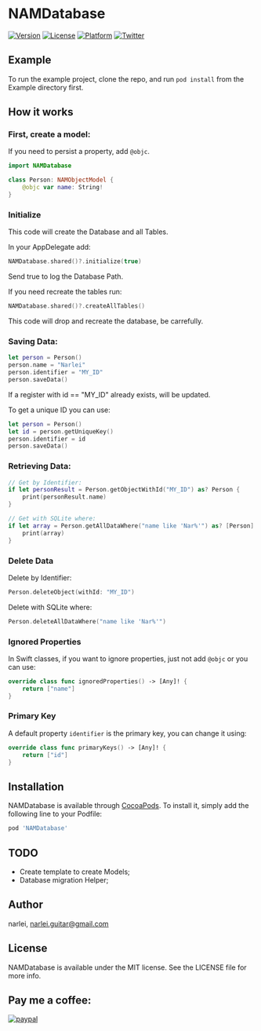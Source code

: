 # NAMDatabase

[![Version](https://img.shields.io/cocoapods/v/NAMDatabase.svg?style=flat)](https://cocoapods.org/pods/NAMDatabase)
[![License](https://img.shields.io/cocoapods/l/NAMDatabase.svg?style=flat)](https://cocoapods.org/pods/NAMDatabase)
[![Platform](https://img.shields.io/cocoapods/p/NAMDatabase.svg?style=flat)](https://cocoapods.org/pods/NAMDatabase)
[![Twitter](https://img.shields.io/badge/twitter-@narleimoreira-blue.svg?style=flat)](https://twitter.com/narleimoreira)

## Example

To run the example project, clone the repo, and run `pod install` from the Example directory first.

## How it works

### First, create a model:
If you need to persist a property, add `@objc`.


````Swift
import NAMDatabase

class Person: NAMObjectModel {
    @objc var name: String!
}
````

### Initialize 

This code will create the Database and all Tables.

In your AppDelegate add:

````Swift
NAMDatabase.shared()?.initialize(true)
````
Send true to log the Database Path.



If you need recreate the tables run:

````Swift
NAMDatabase.shared()?.createAllTables()
````

This code will drop and recreate the database, be carrefully. 

### Saving Data:

````Swift
let person = Person()
person.name = "Narlei"
person.identifier = "MY_ID"
person.saveData()
````
If a register with id == "MY_ID" already exists, will be updated.

To get a unique ID you can use:

````Swift
let person = Person()
let id = person.getUniqueKey()
person.identifier = id
person.saveData()
````

### Retrieving Data:

````Swift
// Get by Identifier:
if let personResult = Person.getObjectWithId("MY_ID") as? Person {
	print(personResult.name)
}

// Get with SQLite where:
if let array = Person.getAllDataWhere("name like 'Nar%'") as? [Person] {
	print(array)
}
````

### Delete Data

Delete by Identifier:

````Swift
Person.deleteObject(withId: "MY_ID")

````

Delete with SQLite where:

````Swift
Person.deleteAllDataWhere("name like 'Nar%'")
````

### Ignored Properties

In Swift classes, if you want to ignore properties, just not add `@objc` or you can use:

````Swift 
override class func ignoredProperties() -> [Any]! {
    return ["name"]
}

````

### Primary Key

A default property `identifier` is the primary key, you can change it using:

````Swift 
override class func primaryKeys() -> [Any]! {
	return ["id"]
}
````


## Installation

NAMDatabase is available through [CocoaPods](https://cocoapods.org). To install
it, simply add the following line to your Podfile:

```ruby
pod 'NAMDatabase'
```

## TODO

- Create template to create Models;
- Database migration Helper;


## Author

narlei, narlei.guitar@gmail.com

## License

NAMDatabase is available under the MIT license. See the LICENSE file for more info.

## Pay me a coffee:

[![paypal](https://www.paypalobjects.com/en_US/i/btn/btn_donateCC_LG.gif)](https://www.paypal.com/cgi-bin/webscr?cmd=_donations&business=NMQM9R9GLZQXC&lc=BR&item_name=Narlei%20Moreira&item_number=development%2fdesign&currency_code=BRL&bn=PP%2dDonationsBF%3abtn_donateCC_LG%2egif%3aNonHosted)
